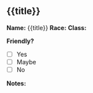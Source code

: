 ## {{title}}
**Name:** {{title}}
**Race:**
**Class:**

**Friendly?**
- [ ] Yes
- [ ] Maybe
- [ ] No

**Notes:**
